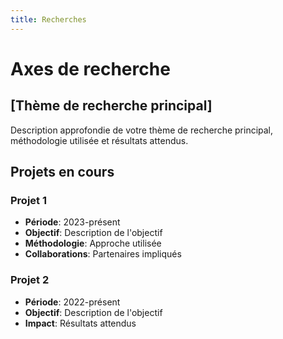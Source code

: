 ```yaml
---
title: Recherches
---
```


# Axes de recherche

## [Thème de recherche principal]

Description approfondie de votre thème de recherche principal, méthodologie utilisée et résultats attendus.

## Projets en cours

### Projet 1
- **Période**: 2023-présent
- **Objectif**: Description de l'objectif
- **Méthodologie**: Approche utilisée
- **Collaborations**: Partenaires impliqués

### Projet 2
- **Période**: 2022-présent
- **Objectif**: Description de l'objectif
- **Impact**: Résultats attendus